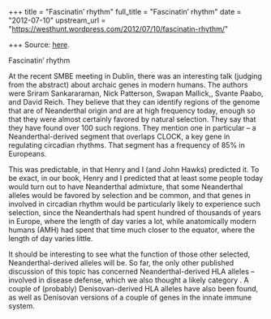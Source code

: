+++
title = "Fascinatin’ rhythm"
full_title = "Fascinatin’ rhythm"
date = "2012-07-10"
upstream_url = "https://westhunt.wordpress.com/2012/07/10/fascinatin-rhythm/"

+++
Source: [here](https://westhunt.wordpress.com/2012/07/10/fascinatin-rhythm/).

Fascinatin’ rhythm

At the recent SMBE meeting in Dublin, there was an interesting talk
(judging from the abstract) about archaic genes in modern humans. The
authors were Sriram Sankararaman, Nick Patterson, Swapan Mallick,,
Svante Paabo, and David Reich. They believe that they can identify
regions of the genome that are of Neanderthal origin and are at high
frequency today, enough so that they were almost certainly favored by
natural selection. They say that they have found over 100 such regions.
 They mention one in particular – a Neanderthal-derived segment that
overlaps CLOCK, a key gene in regulating circadian rhythms. That
segment has a frequency of 85% in Europeans.

This was predictable, in that Henry and I (and John Hawks) predicted
it. To be exact, in our book, Henry and I predicted that at least some
people today would turn out to have Neanderthal admixture, that some
Neanderthal alleles would be favored by selection and be common, and
that genes in involved in circadian rhythm would be particularly likely
to experience such selection, since the Neanderthals had spent hundred
of thousands of years in Europe, where the length of day varies a lot,
while anatomically modern humans (AMH) had spent that time much closer
to the equator, where the length of day varies little.

It should be interesting to see what the function of those other
selected, Neanderthal-derived alleles will be. So far, the only other
published discussion of this topic has concerned Neanderthal-derived HLA
alleles – involved in disease defense, which we also thought a likely
category . A couple of (probably) Denisovan-derived HLA alleles have
also been found, as well as Denisovan versions of a couple of genes in
the innate immune system.

